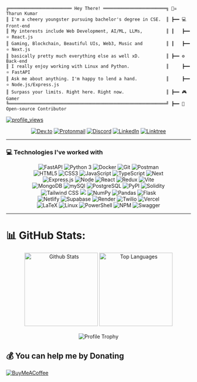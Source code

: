 ```plaintext
╔════════════════════════ Hey There! ════════════════════════╗ 🏴‍☠️ Tharun Kumar
║ I'm a cheery youngster pursuing bachelor's degree in CSE.  ║ ┣━━ 💻 Front-end
║ My interests include Web Development, AI/ML, LLMs,         ║ ┃   ┣━━ ⭐ React.js
║ Gaming, Blockchain, Beautiful UIs, Web3, Music and         ║ ┃   ┣━━ ⭐ Next.js
║ basically pretty much everything else as well xD.          ║ ┣━━ ⚙️ Back-end 
║ I really enjoy working with Linux and Python.              ║     ┣━━ ⭐ FastAPI
║ Ask me about anything. I'm happy to lend a hand.           ║     ┣━━ ⭐ Node.js/Express.js    
║ Surpass your limits. Right here. Right now.                ║ ┣━━ 🎮 Gamer    
╚════════════════════════════════════════════════════════════╝ ┣━━ 🤝 Open-source Contributor    
```

<a href="" ><img src="https://visitcount.itsvg.in/api?id=TK-ed&icon=2&color=12" alt="profile_views"></a>
<div align="center">
  <a href="" ><img src="https://github.com/TK-ed/TK-ed/assets/109659829/760dac6f-5a24-462e-9eb5-68d931344fb5" alt=""gh_contributions></a>
</div>

<div align="center">
  <a href="https://dev.to/tk-ed" target="_blank"><img alt="Dev.to" src="https://img.shields.io/badge/dev.to-black?style=for-the-badge&logo=devdotto&logoColor=white"></a>
  <a href="mailto:justtk11@proton.me" target="_blank"><img alt="Protonmail" src="https://img.shields.io/badge/Proton-purple?style=for-the-badge&logo=protonmail&logoColor=white"></a>
  <a href="https://discord.gg/PzR4uuCn" target="_blank"><img alt="Discord" src="https://img.shields.io/badge/Discord-2962FF?style=for-the-badge&logo=discord&logoColor=white"></a>
  <a href="https://www.linkedin.com/in/tharunkumarc/" target="_blank"><img alt="LinkedIn" src="https://img.shields.io/badge/LinkedIn-0077B5?style=for-the-badge&logo=linkedin&logoColor=white"></a>
  <a href="https://linktr.ee/TK_ed"><img alt="Linktree" src="https://img.shields.io/badge/linktree-39E09B?style=for-the-badge&logo=linktree&logoColor=white"></a>
</div>
<hr> 

### 💻 Technologies I've worked with
<div align="center">
    <img alt="FastAPI" src="https://img.shields.io/badge/fastapi-109989?style=for-the-badge&logo=FASTAPI&logoColor=white" />
    <img alt="Python 3" src="https://img.shields.io/badge/Python-37709F?style=for-the-badge&logo=python&logoColor=white" />
    <img alt="Docker" src="https://img.shields.io/badge/Docker-2CA5E0?style=for-the-badge&logo=docker&logoColor=white" />
    <img alt="Git" src="https://img.shields.io/badge/Git-f05030?&style=for-the-badge&logo=git&logoColor=white" />
    <img alt="Postman" src="https://img.shields.io/badge/Postman-FF6C37?style=for-the-badge&logo=Postman&logoColor=white" />
  <br>
    <img alt="HTML5" src="https://img.shields.io/badge/HTML5-E34F26?style=for-the-badge&logo=html5&logoColor=white" />
    <img alt="CSS3" src="https://img.shields.io/badge/CSS3-1572B6?style=for-the-badge&logo=css3&logoColor=white" />
    <img alt="JavaScript" src="https://img.shields.io/badge/JavaScript-323330?style=for-the-badge&logo=javascript&logoColor=F7DF1E" />
    <img alt="TypeScript" src="https://img.shields.io/badge/TypeScript-007ACC?style=for-the-badge&logo=typescript&logoColor=white" />
    <img alt="Next" src="https://img.shields.io/badge/next%20js-000000?style=for-the-badge&logo=nextdotjs&logoColor=white" />
  <br>
    <img alt="Express.js" src="https://img.shields.io/badge/Express.js-000000?style=for-the-badge&logo=express&logoColor=white" />
    <img alt="Node" src="https://img.shields.io/badge/Node.js-339933?style=for-the-badge&logo=nodedotjs&logoColor=white" />
    <img alt="React" src="https://img.shields.io/badge/React-20232A?style=for-the-badge&logo=react&logoColor=61DAFB" />
    <img alt="Redux" src="https://img.shields.io/badge/Redux-593D88?style=for-the-badge&logo=redux&logoColor=white" />
    <img alt="Vite" src="https://img.shields.io/badge/Vite-B73BFE?style=for-the-badge&logo=vite&logoColor=FFD62E" />
  <br>
    <img alt="MongoDB" src="https://img.shields.io/badge/MongoDB-4EA94B?style=for-the-badge&logo=mongodb&logoColor=white" />
    <img alt="mySQl" src="https://img.shields.io/badge/MySQL-4375cc?&style=for-the-badge&logo=mysql&logoColor=white" />
    <img alt="PostgreSQL" src="https://img.shields.io/badge/PostgreSQL-316192?style=for-the-badge&logo=postgresql&logoColor=white" />
    <img alt="PyPI" src="https://img.shields.io/badge/pypi-3775A9?style=for-the-badge&logo=pypi&logoColor=white" />
    <img alt="Solidity" src="https://img.shields.io/badge/Solidity-e6e6e6?style=for-the-badge&logo=solidity&logoColor=black" />
  <br>
    <img alt="Tailwind CSS" src="https://img.shields.io/badge/Tailwind_CSS-38B2AC?style=for-the-badge&logo=tailwind-css&logoColor=white" />
    <img src="https://img.shields.io/badge/shadcn%2Fui-000000?style=for-the-badge&logo=shadcnui&logoColor=white" />
    <img alt="NumPy" src="https://img.shields.io/badge/Numpy-777BB4?style=for-the-badge&logo=numpy&logoColor=white" />
    <img alt="Pandas" src="https://img.shields.io/badge/Pandas-2C2D72?style=for-the-badge&logo=pandas&logoColor=white" />
    <img alt="Flask" src="https://img.shields.io/badge/Flask-000000?style=for-the-badge&logo=flask&logoColor=white" />
  <br>
    <img alt="Netlify" src="https://img.shields.io/badge/Netlify-00001?style=for-the-badge&logo=netlify&logoColor=black" />
    <img alt="Supabase" src="https://img.shields.io/badge/supabase-ffca28?style=for-the-badge&logo=supabase&logoColor=black" />
    <img alt="Render" src="https://img.shields.io/badge/Render-46E3B7?style=for-the-badge&logo=render&logoColor=white" />
    <img alt="Twilio" src="https://img.shields.io/badge/Twilio-F22F46?style=for-the-badge&logo=Twilio&logoColor=white" />
    <img alt="Vercel" src="https://img.shields.io/badge/Vercel-000000?style=for-the-badge&logo=vercel&logoColor=white" />
  <br>
  <img alt="LaTeX" src="https://img.shields.io/badge/LaTeX-47A141?style=for-the-badge&logo=LaTeX&logoColor=white" />
  <img alt="Linux" src="https://img.shields.io/badge/-Linux-0d1017?style=for-the-badge&logo=Linux&logoColor=white" />
  <img alt="PowerShell" src="https://img.shields.io/badge/powershell-5391FE?style=for-the-badge&logo=powershell&logoColor=white" />
  <img alt="NPM" src="https://img.shields.io/badge/Npm-F37626.svg?&style=for-the-badge&logo=Npm&logoColor=white" />
  <img alt="Swagger" src="https://img.shields.io/badge/Swagger-2C2D72?style=for-the-badge&logo=Swagger&logoColor=white" />
</div>

<hr>

# 📊 GitHub Stats:
<div align="center">
  <img alt="Github Stats" src="https://github-readme-stats.vercel.app/api?username=TK-ed&theme=react&hide_border=true&include_all_commits=true&count_private=true" height="200" />
  <img alt="Top Languages" src="https://github-readme-stats.vercel.app/api/top-langs/?username=Siddhesh-Agarwal&langs_count=10&layout=compact&theme=onedark&bg_color=282c34&hide_border=true&disable_animations=true" height="200" />
</div>
<br />
<div align="center">
  <img alt="Profile Trophy" src="https://github-readme-streak-stats.herokuapp.com/?user=TK-ed&theme=react&hide_border=true" />
</div>

## 💰 You can help me by Donating
  [![BuyMeACoffee](https://img.shields.io/badge/Buy%20Me%20a%20Coffee-ffdd00?style=for-the-badge&logo=buy-me-a-coffee&logoColor=black)](https://buymeacoffee.com/tked) 
  
<!-- Proudly created with GPRM ( https://gprm.itsvg.in ) -->
